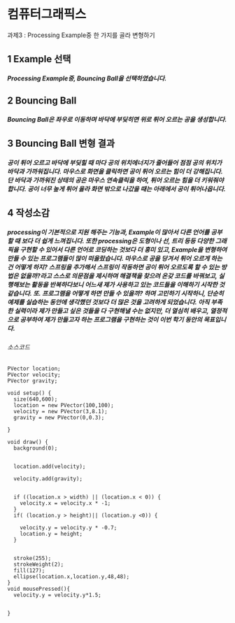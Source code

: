컴퓨터그래픽스
=============
과제3 : Processing Example중 한 가지를 골라 변형하기   



1 Example 선택 
-------------
##### Processing Example중, Bouncing Ball을 선택하였습니다.

2 Bouncing Ball 
-------------
##### Bouncing Ball은 좌우로 이동하며 바닥에 부딪히면 위로 튀어 오르는 공을 생성합니다.

3 Bouncing Ball 변형 결과
-------------
##### 공이 튀어 오르고 바닥에 부딪힐 때 마다 공의 위치에너지가 줄어들어 점점 공의 위치가 바닥과 가까워집니다. 마우스로 화면을 클릭하면 공이 튀어 오르는 힘이 더 강해집니다. 단 바닥과 가까워진 상태의 공은 마우스 연속클릭을 하여, 튀어 오르는 힘을 더 키워줘야 합니다. 공이 너무 높게 튀어 올라 화면 밖으로 나갔을 때는 아래에서 공이 튀어나옵니다.

4 작성소감 
-------------
##### processing이 기본적으로 지원 해주는 기능과, Example이 많아서 다른 언어를 공부할 때 보다 더 쉽게 느껴집니다. 또한 processing은 도형이나 선, 트리 등등 다양한 그래픽을 구현할 수 있어서 다른 언어로 코딩하는 것보다 더 흥미 있고, Example을 변형하여 만들 수 있는 프로그램들이 많이 떠올랐습니다. 마우스로 공을 당겨서 튀어 오르게 하는 건 어떻게 하지? 스프링을 추가해서 스프링이 작동하면 공이 튀어 오르도록 할 수 있는 방법은 없을까?라고 스스로 의문점을 제시하며 해결책을 찾으려 온갖 코드를 바꿔보고, 실행해보는 활동을 반복하다보니 어느새 제가 사용하고 있는 코드들을 이해하기 시작한 것 같습니다. 또. 프로그램을 어떻게 하면 만들 수 있을까? 하며 고민하기 시작하니, 단순히 예제를 실습하는 동안에 생각했던 것보다 더 많은 것을 고려하게 되었습니다. 아직 부족한 실력이라 제가 만들고 싶은 것들을 다 구현해낼 수는 없지만, 더 열심히 배우고, 열정적으로 공부하여 제가 만들고자 하는 프로그램을 구현하는 것이 이번 학기 동안의 목표입니다.
   
     
     
###### 소스코드
```
PVector location;  
PVector velocity;  
PVector gravity;   

void setup() {
  size(640,600);
  location = new PVector(100,100);
  velocity = new PVector(3,8.1);
  gravity = new PVector(0,0.3);

}

void draw() {
  background(0);
  
 
  location.add(velocity);
 
  velocity.add(gravity);
  

  if ((location.x > width) || (location.x < 0)) {
    velocity.x = velocity.x * -1;
  }
  if( (location.y > height)|| (location.y <0)) {
   
    velocity.y = velocity.y * -0.7; 
    location.y = height;
  }

 
  stroke(255);
  strokeWeight(2);
  fill(127);
  ellipse(location.x,location.y,48,48);
}
void mousePressed(){
  velocity.y = velocity.y*1.5;
  
  
}
```
